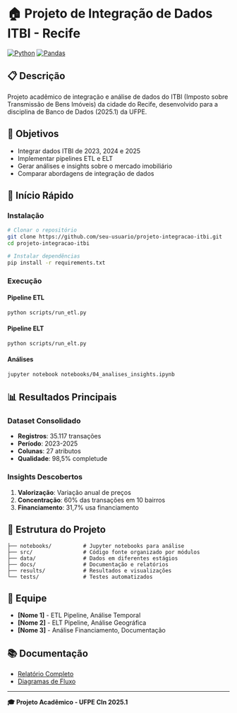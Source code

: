 # 🏠 Projeto de Integração de Dados ITBI - Recife

[![Python](https://img.shields.io/badge/Python-3.8+-blue.svg)](https://python.org)
[![Pandas](https://img.shields.io/badge/Pandas-2.0+-green.svg)](https://pandas.pydata.org)

## 📋 Descrição

Projeto acadêmico de integração e análise de dados do ITBI (Imposto sobre Transmissão de Bens Imóveis) da cidade do Recife, desenvolvido para a disciplina de Banco de Dados (2025.1) da UFPE.

## 🎯 Objetivos
- Integrar dados ITBI de 2023, 2024 e 2025
- Implementar pipelines ETL e ELT
- Gerar análises e insights sobre o mercado imobiliário
- Comparar abordagens de integração de dados

## 🚀 Início Rápido

### Instalação
```bash
# Clonar o repositório
git clone https://github.com/seu-usuario/projeto-integracao-itbi.git
cd projeto-integracao-itbi

# Instalar dependências
pip install -r requirements.txt
```

### Execução

#### Pipeline ETL
```bash
python scripts/run_etl.py
```

#### Pipeline ELT
```bash
python scripts/run_elt.py
```

#### Análises
```bash
jupyter notebook notebooks/04_analises_insights.ipynb
```

## 📊 Resultados Principais

### Dataset Consolidado
- **Registros**: 35.117 transações
- **Período**: 2023-2025
- **Colunas**: 27 atributos
- **Qualidade**: 98,5% completude

### Insights Descobertos
1. **Valorização**: Variação anual de preços
2. **Concentração**: 60% das transações em 10 bairros
3. **Financiamento**: 31,7% usa financiamento

## 📁 Estrutura do Projeto

```
├── notebooks/          # Jupyter notebooks para análise
├── src/                # Código fonte organizado por módulos
├── data/               # Dados em diferentes estágios
├── docs/               # Documentação e relatórios
├── results/            # Resultados e visualizações
└── tests/              # Testes automatizados
```

## 👥 Equipe

- **[Nome 1]** - ETL Pipeline, Análise Temporal
- **[Nome 2]** - ELT Pipeline, Análise Geográfica  
- **[Nome 3]** - Análise Financiamento, Documentação

## 📚 Documentação

- [Relatório Completo](docs/relatorio_completo.md)
- [Diagramas de Fluxo](docs/diagramas/)

---

**🎓 Projeto Acadêmico - UFPE CIn 2025.1**

